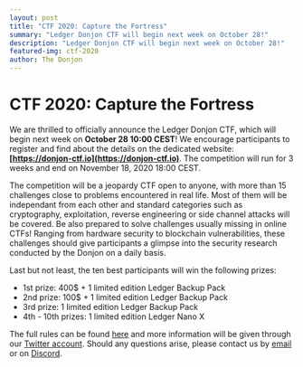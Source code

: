 ```yaml
---
layout: post
title: "CTF 2020: Capture the Fortress"
summary: "Ledger Donjon CTF will begin next week on October 28!"
description: "Ledger Donjon CTF will begin next week on October 28!"
featured-img: ctf-2020
author: The Donjon
---
```


# CTF 2020: Capture the Fortress

We are thrilled to officially announce the Ledger Donjon CTF, which will begin next week on **October 28 10:00 CEST**! We encourage participants to register and find about the details on the dedicated website: **[https://donjon-ctf.io](https://donjon-ctf.io)**. The competition will run for 3 weeks and end on November 18, 2020 18:00 CEST.

The competition will be a jeopardy CTF open to anyone, with more than 15 challenges close to problems encountered in real life. Most of them will be independant from each other and standard categories such as cryptography, exploitation, reverse engineering or side channel attacks will be covered. Be also prepared to solve challenges usually missing in online CTFs! Ranging from hardware security to blockchain vulnerabilities, these challenges should give participants a glimpse into the security research conducted by the Donjon on a daily basis.

Last but not least, the ten best participants will win the following prizes:

- 1st prize: 400$ + 1 limited edition Ledger Backup Pack
- 2nd prize: 100$ + 1 limited edition Ledger Backup Pack
- 3rd prize: 1 limited edition Ledger Backup Pack
- 4th - 10th prizes: 1 limited edition Ledger Nano X

The full rules can be found [here](https://donjon-ctf.io/rules) and more information will be given through our [Twitter account](https://twitter.com/DonjonLedger). Should any questions arise, please contact us by [email](mailto:ctf@ledger.com) or on [Discord](https://discord.gg/XSxK9JB).
